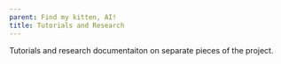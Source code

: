 ```yaml
---
parent: Find my kitten, AI!
title: Tutorials and Research
---
```


Tutorials and research documentaiton on separate pieces of the project.